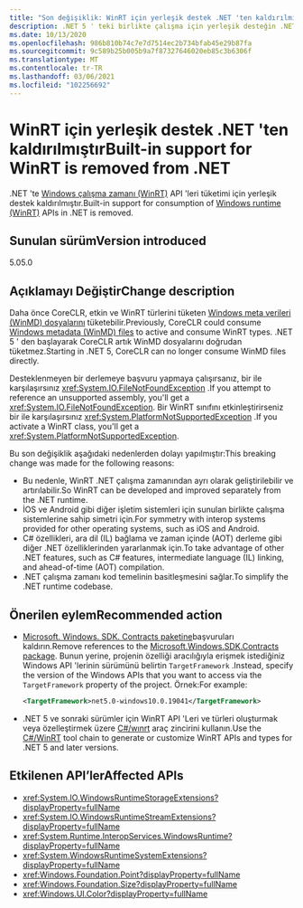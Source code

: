 ```yaml
---
title: "Son değişiklik: WinRT için yerleşik destek .NET 'ten kaldırılmıştır"
description: .NET 5 ' teki birlikte çalışma için yerleşik desteğin .NET 'ten kaldırıldığı hakkında bilgi edinin.
ms.date: 10/13/2020
ms.openlocfilehash: 986b810b74c7e7d7514ec2b734bfab45e29b87fa
ms.sourcegitcommit: 9c589b25b005b9a7f87327646020eb85c3b6306f
ms.translationtype: MT
ms.contentlocale: tr-TR
ms.lasthandoff: 03/06/2021
ms.locfileid: "102256692"
---
```

# <a name="built-in-support-for-winrt-is-removed-from-net"></a><span data-ttu-id="271ac-103">WinRT için yerleşik destek .NET 'ten kaldırılmıştır</span><span class="sxs-lookup"><span data-stu-id="271ac-103">Built-in support for WinRT is removed from .NET</span></span>

<span data-ttu-id="271ac-104">.NET 'te [Windows çalışma zamanı (WinRT)](/uwp/winrt-cref/winrt-type-system) API 'leri tüketimi için yerleşik destek kaldırılmıştır.</span><span class="sxs-lookup"><span data-stu-id="271ac-104">Built-in support for consumption of [Windows runtime (WinRT)](/uwp/winrt-cref/winrt-type-system) APIs in .NET is removed.</span></span>

## <a name="version-introduced"></a><span data-ttu-id="271ac-105">Sunulan sürüm</span><span class="sxs-lookup"><span data-stu-id="271ac-105">Version introduced</span></span>

<span data-ttu-id="271ac-106">5.0</span><span class="sxs-lookup"><span data-stu-id="271ac-106">5.0</span></span>

## <a name="change-description"></a><span data-ttu-id="271ac-107">Açıklamayı Değiştir</span><span class="sxs-lookup"><span data-stu-id="271ac-107">Change description</span></span>

<span data-ttu-id="271ac-108">Daha önce CoreCLR, etkin ve WinRT türlerini tüketen [Windows meta verileri (WinMD) dosyalarını](/uwp/winrt-cref/winmd-files) tüketebilir.</span><span class="sxs-lookup"><span data-stu-id="271ac-108">Previously, CoreCLR could consume [Windows metadata (WinMD) files](/uwp/winrt-cref/winmd-files) to active and consume WinRT types.</span></span> <span data-ttu-id="271ac-109">.NET 5 ' den başlayarak CoreCLR artık WinMD dosyalarını doğrudan tüketmez.</span><span class="sxs-lookup"><span data-stu-id="271ac-109">Starting in .NET 5, CoreCLR can no longer consume WinMD files directly.</span></span>

<span data-ttu-id="271ac-110">Desteklenmeyen bir derlemeye başvuru yapmaya çalışırsanız, bir ile karşılaşırsınız <xref:System.IO.FileNotFoundException> .</span><span class="sxs-lookup"><span data-stu-id="271ac-110">If you attempt to reference an unsupported assembly, you'll get a <xref:System.IO.FileNotFoundException>.</span></span> <span data-ttu-id="271ac-111">Bir WinRT sınıfını etkinleştirirseniz bir ile karşılaşırsınız <xref:System.PlatformNotSupportedException> .</span><span class="sxs-lookup"><span data-stu-id="271ac-111">If you activate a WinRT class, you'll get a <xref:System.PlatformNotSupportedException>.</span></span>

<span data-ttu-id="271ac-112">Bu son değişiklik aşağıdaki nedenlerden dolayı yapılmıştır:</span><span class="sxs-lookup"><span data-stu-id="271ac-112">This breaking change was made for the following reasons:</span></span>

- <span data-ttu-id="271ac-113">Bu nedenle, WinRT .NET çalışma zamanından ayrı olarak geliştirilebilir ve artırılabilir.</span><span class="sxs-lookup"><span data-stu-id="271ac-113">So WinRT can be developed and improved separately from the .NET runtime.</span></span>
- <span data-ttu-id="271ac-114">İOS ve Android gibi diğer işletim sistemleri için sunulan birlikte çalışma sistemlerine sahip simetri için.</span><span class="sxs-lookup"><span data-stu-id="271ac-114">For symmetry with interop systems provided for other operating systems, such as iOS and Android.</span></span>
- <span data-ttu-id="271ac-115">C# özellikleri, ara dil (IL) bağlama ve zaman içinde (AOT) derleme gibi diğer .NET özelliklerinden yararlanmak için.</span><span class="sxs-lookup"><span data-stu-id="271ac-115">To take advantage of other .NET features, such as C# features, intermediate language (IL) linking, and ahead-of-time (AOT) compilation.</span></span>
- <span data-ttu-id="271ac-116">.NET çalışma zamanı kod temelinin basitleşmesini sağlar.</span><span class="sxs-lookup"><span data-stu-id="271ac-116">To simplify the .NET runtime codebase.</span></span>

## <a name="recommended-action"></a><span data-ttu-id="271ac-117">Önerilen eylem</span><span class="sxs-lookup"><span data-stu-id="271ac-117">Recommended action</span></span>

- <span data-ttu-id="271ac-118">[Microsoft. Windows. SDK. Contracts paketine](https://www.nuget.org/packages/Microsoft.Windows.SDK.Contracts)başvuruları kaldırın.</span><span class="sxs-lookup"><span data-stu-id="271ac-118">Remove references to the [Microsoft.Windows.SDK.Contracts package](https://www.nuget.org/packages/Microsoft.Windows.SDK.Contracts).</span></span>  <span data-ttu-id="271ac-119">Bunun yerine, projenin özelliği aracılığıyla erişmek istediğiniz Windows API 'lerinin sürümünü belirtin `TargetFramework` .</span><span class="sxs-lookup"><span data-stu-id="271ac-119">Instead, specify the version of the Windows APIs that you want to access via the `TargetFramework` property of the project.</span></span>  <span data-ttu-id="271ac-120">Örnek:</span><span class="sxs-lookup"><span data-stu-id="271ac-120">For example:</span></span>

  ```xml
  <TargetFramework>net5.0-windows10.0.19041</TargetFramework>
  ```

- <span data-ttu-id="271ac-121">.NET 5 ve sonraki sürümler için WinRT API 'Leri ve türleri oluşturmak veya özelleştirmek üzere [C#/wınrt](/windows/uwp/csharp-winrt/) araç zincirini kullanın.</span><span class="sxs-lookup"><span data-stu-id="271ac-121">Use the [C#/WinRT](/windows/uwp/csharp-winrt/) tool chain to generate or customize WinRT APIs and types for .NET 5 and later versions.</span></span>

## <a name="affected-apis"></a><span data-ttu-id="271ac-122">Etkilenen API’ler</span><span class="sxs-lookup"><span data-stu-id="271ac-122">Affected APIs</span></span>

- <xref:System.IO.WindowsRuntimeStorageExtensions?displayProperty=fullName>
- <xref:System.IO.WindowsRuntimeStreamExtensions?displayProperty=fullName>
- <xref:System.Runtime.InteropServices.WindowsRuntime?displayProperty=fullName>
- <xref:System.WindowsRuntimeSystemExtensions?displayProperty=fullName>
- <xref:Windows.Foundation.Point?displayProperty=fullName>
- <xref:Windows.Foundation.Size?displayProperty=fullName>
- <xref:Windows.UI.Color?displayProperty=fullName>

<!--

### Affected APIs

- `T:System.IO.WindowsRuntimeStorageExtensions`
- `T: System.IO.WindowsRuntimeStreamExtensions`
- `N:System.Runtime.InteropServices.WindowsRuntime`
- `T:System.WindowsRuntimeSystemExtensions`
- `T:Windows.Foundation.Point`
- `T:Windows.Foundation.Size`
- `T:Windows.UI.Color`

### Category

Interop

-->
